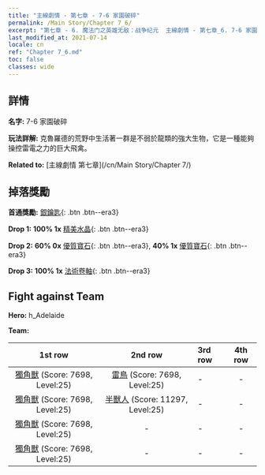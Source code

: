 ```yaml
---
title: "主線劇情 - 第七章 - 7-6 家園破碎"
permalink: /Main Story/Chapter 7_6/
excerpt: "第七章 - 6. 魔法门之英雄无敌：战争纪元  主線劇情 - 第七章_6. 7-6 家園破碎"
last_modified_at: 2021-07-14
locale: cn
ref: "Chapter 7_6.md"
toc: false
classes: wide
---
```


## 詳情

 **名字:** 7-6 家園破碎

 **玩法詳解:** 克魯羅德的荒野中生活著一群是不弱於龍類的強大生物，它是一種能夠操控雷電之力的巨大飛禽。

 **Related to:** [主線劇情 第七章](/cn/Main Story/Chapter 7/)

## 掉落獎勵

 **首通獎勵:** [銀鑰匙](/cn/Items/con_693/){: .btn .btn--era3}

 **Drop 1:** **100% 1x** [精美水晶](/cn/Items/mat_24/){: .btn .btn--era3}

 **Drop 2:** **60% 0x** [優質寶石](/cn/Items/mat_16/){: .btn .btn--era3}, **40% 1x** [優質寶石](/cn/Items/mat_16/){: .btn .btn--era3}

 **Drop 3:** **100% 1x** [法術卷軸](/cn/Items/con_694/){: .btn .btn--era3}


## Fight against Team
 **Hero:** h_Adelaide

 **Team:**


  | 1st row | 2nd row | 3rd row | 4th row |
  |:----:|:----:|:----|:----:|
  | [獨角獸](/cn/units/Unicorn/) (Score: 7698, Level:25)  | [雷鳥](/cn/units/Roc/) (Score: 7698, Level:25)  | - | - |
  | [獨角獸](/cn/units/Unicorn/) (Score: 7698, Level:25)  | [半獸人](/cn/units/Orc/) (Score: 11297, Level:25)  | - | - |
  | [獨角獸](/cn/units/Unicorn/) (Score: 7698, Level:25)  | - | - | - |
  | [獨角獸](/cn/units/Unicorn/) (Score: 7698, Level:25)  | - | - | - |


